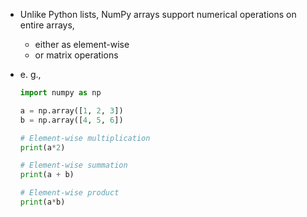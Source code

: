 - Unlike Python lists, NumPy arrays support numerical operations on entire arrays,
    - either as element-wise
    - or matrix operations

- e. g.,
    
    ```python
    import numpy as np
    
    a = np.array([1, 2, 3])
    b = np.array([4, 5, 6])
    
    # Element-wise multiplication 
    print(a*2)
    
    # Element-wise summation 
    print(a + b)
    
    # Element-wise product 
    print(a*b)
    ```
